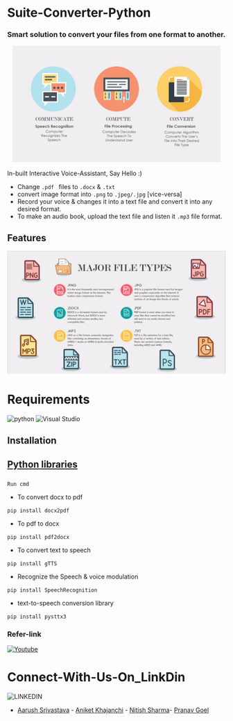 # Suite-Converter-Python
### Smart solution to convert your files from one format to another.
<div align="center"><img src="Images/key.JPG" width="480"></div>


In-built Interactive Voice-Assistant, Say Hello :)
- Change ```.pdf ``` files to ``` .docx ``` & ``` .txt ```
- convert image format into ``` .png ``` to ``` .jpeg/.jpg ``` [vice-versa]
- Record your voice & changes it into a text file and convert it into any desired format.
- To make an audio book, upload the text file and listen it  ``` .mp3 ``` file format.
## Features
<div align="center"><img src="Images/vision.JPG" width="580"></div>

# Requirements
![python](https://img.shields.io/badge/Python-3.9-orange)                   ![Visual Studio](https://img.shields.io/badge/Visual%20Studio-2019-blue)
## Installation 

## [Python libraries](https://docs.python.org/3/library/)
### 
``` Run cmd ```
- To convert docx to pdf
 ``` 
pip install docx2pdf 
 ```
 - To pdf to docx
```
pip install pdf2docx
```
- To convert text to speech
```
pip install gTTS
```
- Recognize the Speech & voice modulation
```
pip install SpeechRecognition
```
- text-to-speech conversion library
```
pip install pysttx3
```
### Refer-link
[![Youtube](https://img.shields.io/badge/-Youtube%20-red)](https://youtu.be/FKwicZF7xNE)

# Connect-With-Us-On_LinkDin
![LINKEDIN](https://img.shields.io/badge/LinkedIn-0077B5?style=for-the-badge&logo=linkedin&logoColor=white)
- [Aarush Srivastava](https://www.linkedin.com/in/aarush-srivastava/) - [Aniket Khajanchi](https://www.linkedin.com/in/aniket-khajanchi/) - [Nitish Sharma](https://www.linkedin.com/in/itsnitish22/)- [Pranav Goel](https://www.linkedin.com/in/iipranavii/)

